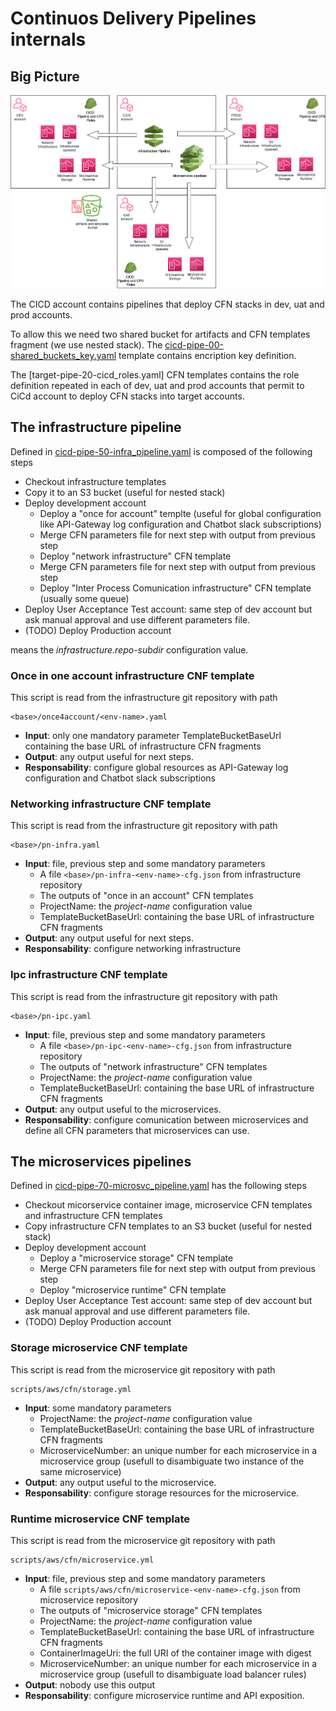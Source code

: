 
# Continuos Delivery Pipelines internals

## Big Picture
![Big picture image](big-picture.drawio.png)

The CICD account contains pipelines that deploy CFN stacks in dev, uat and prod accounts.

To allow this we need two shared bucket for artifacts and CFN templates fragment (we 
use nested stack). The [cicd-pipe-00-shared_buckets_key.yaml](cicd-pipe-00-shared_buckets_key.yaml)
template contains encription key definition.

The [target-pipe-20-cicd_roles.yaml] CFN templates contains the role definition repeated 
in each of dev, uat and prod accounts that permit to CiCd account to deploy CFN stacks into
target accounts.


## The infrastructure pipeline
Defined in [cicd-pipe-50-infra_pipeline.yaml](cicd-pipe-50-infra_pipeline.yaml) is composed 
of the following steps
- Checkout infrastructure templates
- Copy it to an S3 bucket (useful for nested stack)
- Deploy development account
  - Deploy a "once for account" templte (useful for global configuration like API-Gateway log 
    configuration and Chatbot slack subscriptions)
  - Merge CFN parameters file for next step with output from previous step
  - Deploy "network infrastructure" CFN template
  - Merge CFN parameters file for next step with output from previous step
  - Deploy "Inter Process Comunication infrastructure" CFN template (usually some queue)
- Deploy User Acceptance Test account: same step of dev account but ask manual approval and
  use different parameters file.
- (TODO) Deploy Production account

*<base>* means the *infrastructure.repo-subdir* configuration value.

### Once in one account infrastructure CNF template
This script is read from the infrastructure git repository with path 
```
<base>/once4account/<env-name>.yaml
```
 - **Input**: only one mandatory parameter TemplateBucketBaseUrl containing the base URL of 
   infrastructure CFN fragments
 - **Output**: any output useful for next steps.
 - **Responsability**: configure global resources as API-Gateway log configuration and 
   Chatbot slack subscriptions

### Networking infrastructure CNF template
This script is read from the infrastructure git repository with path 
```
<base>/pn-infra.yaml
```
 - **Input**: file, previous step and some mandatory parameters
   - A file ```<base>/pn-infra-<env-name>-cfg.json``` from infrastructure repository
   - The outputs of "once in an account" CFN templates
   - ProjectName: the *project-name* configuration value
   - TemplateBucketBaseUrl: containing the base URL of infrastructure CFN fragments
 - **Output**: any output useful for next steps.
 - **Responsability**: configure networking infrastructure

### Ipc infrastructure CNF template
This script is read from the infrastructure git repository with path 
```
<base>/pn-ipc.yaml
```
 - **Input**: file, previous step and some mandatory parameters
   - A file ```<base>/pn-ipc-<env-name>-cfg.json``` from infrastructure repository
   - The outputs of "network infrastructure" CFN templates
   - ProjectName: the *project-name* configuration value
   - TemplateBucketBaseUrl: containing the base URL of infrastructure CFN fragments
 - **Output**: any output useful to the microservices.
 - **Responsability**: configure comunication between microservices and define all CFN 
   parameters that microservices can use.


## The microservices pipelines
Defined in [cicd-pipe-70-microsvc_pipeline.yaml](cicd-pipe-70-microsvc_pipeline.yaml) has the 
following steps
- Checkout micorservice container image, microservice CFN templates and infrastructure CFN templates
- Copy infrastructure CFN templates to an S3 bucket (useful for nested stack)
- Deploy development account
  - Deploy a "microservice storage" CFN template
  - Merge CFN parameters file for next step with output from previous step
  - Deploy "microservice runtime" CFN template
- Deploy User Acceptance Test account: same step of dev account but ask manual approval and
  use different parameters file.
- (TODO) Deploy Production account

### Storage microservice CNF template
 This script is read from the microservice git repository with path 
```
scripts/aws/cfn/storage.yml
```
 - **Input**: some mandatory parameters
   - ProjectName: the *project-name* configuration value
   - TemplateBucketBaseUrl: containing the base URL of infrastructure CFN fragments
   - MicroserviceNumber: an unique number for each microservice in a microservice 
     group (usefull to disambiguate two instance of the same microservice)
 - **Output**: any output useful to the microservice.
 - **Responsability**: configure storage resources for the microservice.


### Runtime microservice CNF template
 This script is read from the microservice git repository with path 
```
scripts/aws/cfn/microservice.yml
```
 - **Input**: file, previous step and some mandatory parameters
   - A file ```scripts/aws/cfn/microservice-<env-name>-cfg.json``` from microservice repository
   - The outputs of "microservice storage" CFN templates
   - ProjectName: the *project-name* configuration value
   - TemplateBucketBaseUrl: containing the base URL of infrastructure CFN fragments
   - ContainerImageUri: the full URI of the container image with digest
   - MicroserviceNumber: an unique number for each microservice in a microservice 
     group (usefull to disambiguate load balancer rules)
 - **Output**: nobody use this output
 - **Responsability**: configure microservice runtime and API exposition.




